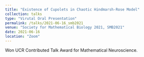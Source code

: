 ```yaml
---
title: "Existence of Cupolets in Chaotic Hindmarsh-Rose Model"
collection: talks
type: "Virutal Oral Presentation"
permalink: /talks/2021-06-16_smb2021
venue: "Society for Mathematical Biology 2021, SMB2021"
date: 2021-06-16
location: "Zoom"
---
```


Won UCR Contributed Talk Award for Mathematical Neuroscience.
